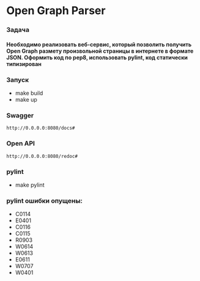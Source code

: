 # Open Graph Parser

### Задача
#### Необходимо реализовать веб-сервис, который позволить получить Open Graph размету произвольной страницы в интернете в формате JSON. Oформить код по pep8, использовать pylint, код статически типизирован

### Запуск
 - make build
 - make up

### Swagger
    http://0.0.0.0:8080/docs#

### Open API
    http://0.0.0.0:8080/redoc#

### pylint
 - make pylint

### pylint ошибки опущены:
 - C0114
 - E0401
 - C0116
 - C0115
 - R0903
 - W0614
 - W0613
 - E0611
 - W0707
 - W0401

